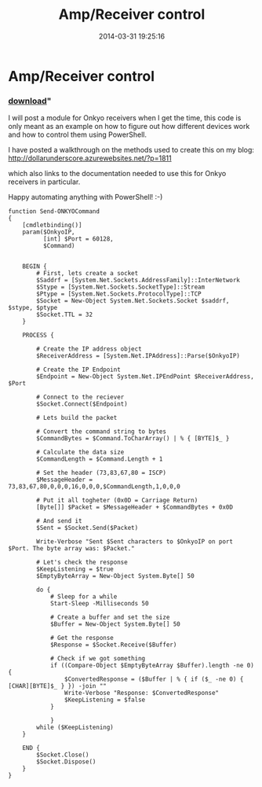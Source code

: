 ﻿---
pid:            5032
parent:         0
children:       
poster:         DollarUnderscore
title:          Amp/Receiver control
date:           2014-03-31 19:25:16
format:         posh
---

# Amp/Receiver control

### [download](5032.ps1)"

I will post a module for Onkyo receivers when I get the time, this code is only meant as an example on how to figure out how different devices work and how to control them using PowerShell.

I have posted a walkthrough on the methods used to create this on my blog:
http://dollarunderscore.azurewebsites.net/?p=1811

which also links to the documentation needed to use this for Onkyo receivers in particular.

Happy automating anything with PowerShell! :-)


```posh
function Send-ONKYOCommand
{
    [cmdletbinding()]
    param($OnkyoIP,
          [int] $Port = 60128,
          $Command)


    BEGIN {
        # First, lets create a socket
        $Saddrf = [System.Net.Sockets.AddressFamily]::InterNetwork 
        $Stype = [System.Net.Sockets.SocketType]::Stream 
        $Ptype = [System.Net.Sockets.ProtocolType]::TCP
        $Socket = New-Object System.Net.Sockets.Socket $saddrf, $stype, $ptype 
        $Socket.TTL = 32
    }

    PROCESS {

        # Create the IP address object
        $ReceiverAddress = [System.Net.IPAddress]::Parse($OnkyoIP)

        # Create the IP Endpoint 
        $Endpoint = New-Object System.Net.IPEndPoint $ReceiverAddress, $Port

        # Connect to the reciever
        $Socket.Connect($Endpoint)

        # Lets build the packet

        # Convert the command string to bytes
        $CommandBytes = $Command.ToCharArray() | % { [BYTE]$_ }

        # Calculate the data size
        $CommandLength = $Command.Length + 1

        # Set the header (73,83,67,80 = ISCP)
        $MessageHeader = 73,83,67,80,0,0,0,16,0,0,0,$CommandLength,1,0,0,0

        # Put it all togheter (0x0D = Carriage Return)
        [Byte[]] $Packet = $MessageHeader + $CommandBytes + 0x0D

        # And send it
        $Sent = $Socket.Send($Packet)

        Write-Verbose "Sent $Sent characters to $OnkyoIP on port $Port. The byte array was: $Packet."

        # Let's check the response
        $KeepListening = $true
        $EmptyByteArray = New-Object System.Byte[] 50

        do {
            # Sleep for a while
            Start-Sleep -Milliseconds 50

            # Create a buffer and set the size
            $Buffer = New-Object System.Byte[] 50
            
            # Get the response
            $Response = $Socket.Receive($Buffer)

            # Check if we got something
            if ((Compare-Object $EmptyByteArray $Buffer).length -ne 0) {
                $ConvertedResponse = ($Buffer | % { if ($_ -ne 0) { [CHAR][BYTE]$_ } }) -join ""
                Write-Verbose "Response: $ConvertedResponse"
                $KeepListening = $false
            }

            }
        while ($KeepListening)
    }

    END {
        $Socket.Close()
        $Socket.Dispose()
    }
}
```
